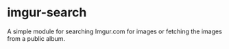 # imgur-search
 A simple module for searching Imgur.com for images or fetching the images from a public album. 
